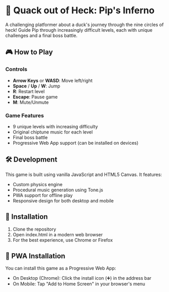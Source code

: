 # 🦆 Quack out of Heck: Pip's Inferno

A challenging platformer about a duck's journey through the nine circles of heck! Guide Pip through increasingly difficult levels, each with unique challenges and a final boss battle.

## 🎮 How to Play

### Controls
- **Arrow Keys** or **WASD**: Move left/right
- **Space** / **Up** / **W**: Jump
- **R**: Restart level
- **Escape**: Pause game
- **M**: Mute/Unmute

### Game Features
- 9 unique levels with increasing difficulty
- Original chiptune music for each level
- Final boss battle
- Progressive Web App support (can be installed on devices)

## 🛠️ Development

This game is built using vanilla JavaScript and HTML5 Canvas. It features:
- Custom physics engine
- Procedural music generation using Tone.js
- PWA support for offline play
- Responsive design for both desktop and mobile

## 🚀 Installation

1. Clone the repository
2. Open index.html in a modern web browser
3. For the best experience, use Chrome or Firefox

## 📱 PWA Installation

You can install this game as a Progressive Web App:
- On Desktop (Chrome): Click the install icon (➕) in the address bar
- On Mobile: Tap "Add to Home Screen" in your browser's menu 